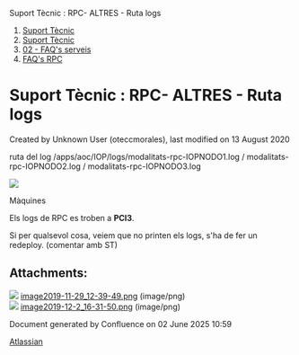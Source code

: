 Suport Tècnic : RPC- ALTRES - Ruta logs  

1.  [Suport Tècnic](index.md)
2.  [Suport Tècnic](13893782.md)
3.  [02 - FAQ's serveis](26313393.md)
4.  [FAQ's RPC](28705609.md)

Suport Tècnic : RPC- ALTRES - Ruta logs
=======================================

Created by Unknown User (oteccmorales), last modified on 13 August 2020

ruta del log /apps/aoc/IOP/logs/modalitats-rpc-IOPNODO1.log / modalitats-rpc-IOPNODO2.log / modalitats-rpc-IOPNODO3.log

![](attachments/30868082/30868230.png)

Màquines

Els logs de RPC es troben a **PCI3**.

  

Si per qualsevol cosa, veiem que no printen els logs, s'ha de fer un redeploy. (comentar amb ST)

Attachments:
------------

![](images/icons/bullet_blue.gif) [image2019-11-29\_12-39-49.png](attachments/30868082/30868083.png) (image/png)  
![](images/icons/bullet_blue.gif) [image2019-12-2\_16-31-50.png](attachments/30868082/30868230.png) (image/png)  

Document generated by Confluence on 02 June 2025 10:59

[Atlassian](http://www.atlassian.com/)
